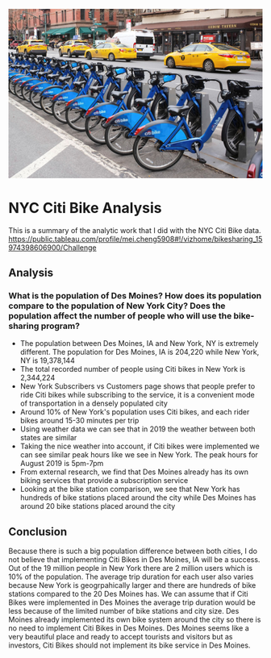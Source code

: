 ![Citi Bike](/resources/citi_bike.jpg)
# NYC Citi Bike Analysis 
This is a summary of the analytic work that I did with the NYC Citi Bike data.
https://public.tableau.com/profile/mei.cheng5908#!/vizhome/bikesharing_15974398606900/Challenge

## Analysis
### What is the population of Des Moines? How does its population compare to the population of New York City? Does the population affect the number of people who will use the bike-sharing program?

- The population between Des Moines, IA and New York, NY is extremely different. The population for Des Moines, IA is 204,220 while New York, NY is 19,378,144
- The total recorded number of people using Citi bikes in New York is 2,344,224
- New York Subscribers vs Customers page shows that people prefer to ride Citi bikes while subscribing to the service, it is a convenient mode of transportation in a densely populated city
- Around 10% of New York's population uses Citi bikes, and each rider bikes around 15-30 minutes per trip
- Using weather data we can see that in 2019 the weather between both states are similar
- Taking the nice weather into account, if Citi bikes were implemented we can see similar peak hours like we see in New York. The peak hours for August 2019 is 5pm-7pm  
- From external research, we find that Des Moines already has its own biking services that provide a subscription service
- Looking at the bike station comparison, we see that New York has hundreds of bike stations placed around the city while Des Moines has around 20 bike stations placed around the city

## Conclusion
Because there is such a big population difference between both cities, I do not believe that implementing Citi Bikes in Des Moines, IA will be a success. Out of the 19 million people in New York there are 2 million users which is 10% of the population. The average trip duration for each user also varies because New York is geogrpahically larger and there are hundreds of bike stations compared to the 20 Des Moines has. We can assume that if Citi Bikes were implemented in Des Moines the average trip duration would be less because of the limited number of bike stations and city size. Des Moines already implemented its own bike system around the city so there is no need to implement Citi Bikes in Des Moines. Des Moines seems like a very beautiful place and ready to accept tourists and visitors but as investors, Citi Bikes should not implement its bike service in Des Moines. 
